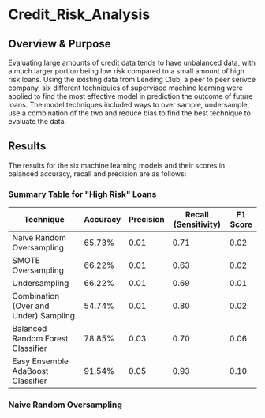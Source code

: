 # Credit_Risk_Analysis

## Overview & Purpose
Evaluating large amounts of credit data tends to have unbalanced data, with a much larger portion being low risk compared to a small amount of high risk loans.  Using the existing data from Lending Club, a peer to peer serivce company, six different techniquies of supervised machine learning were applied to find the most effective model in prediction the outcome of future loans.  The model techniques included ways to over sample, undersample, use a combination of the two and reduce bias to find the best technique to evaluate the data. 

## Results
The results for the six machine learning models and their scores in balanced accuracy, recall and precision are as follows:

### Summary Table for "High Risk" Loans

| Technique | Accuracy  | Precision| Recall (Sensitivity) | F1 Score |
| ------------- | ------------- | ------------- | ------------- | ------------- |
|Naive Random Oversampling  | 65.73%  | 0.01  | 0.71  | 0.02  |
| SMOTE Oversampling  | 66.22%  | 0.01  | 0.63  | 0.02  |
| Undersampling  | 66.22%  | 0.01  |  0.69 | 0.01  |
| Combination (Over and Under) Sampling | 54.74%  | 0.01  | 0.80  | 0.02  |
| Balanced Random Forest Classifier  | 78.85%  | 0.03  | 0.70  | 0.06  |
| Easy Ensemble AdaBoost Classifier  | 91.54%  | 0.05  | 0.93  |  0.10 |

### Naive Random Oversampling